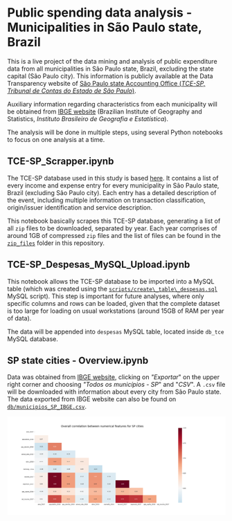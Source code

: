 # Public spending data analysis - Municipalities in São Paulo state, Brazil

This is a live project of the data mining and analysis of public expenditure data from all municipalities in São Paulo state, Brazil, excluding the state capital (São Paulo city). This information is publicly available at the Data Transparency website of [São Paulo state Accounting Office (*TCE-SP, Tribunal de Contas do Estado de São Paulo*)](http://transparencia.tce.sp.gov.br/).

Auxiliary information regarding characteristics from each municipality will be obtained from [IBGE website](https://cidades.ibge.gov.br/pesquisas) (Brazilian Institute of Geography and Statistics, *Instituto Brasileiro de Geografia e Estatística*).

The analysis will be done in multiple steps, using several Python notebooks to focus on one analysis at a time.

## TCE-SP_Scrapper.ipynb

The TCE-SP database used in this study is based [here](http://transparencia.tce.sp.gov.br/municipios-csv). It contains a list of every income and expense entry for every municipality in São Paulo state, Brazil (excluding São Paulo city). Each entry has a detailed description of the event, including multiple information on transaction classification, origin/issuer identification and service description.

This notebook basically scrapes this TCE-SP database, generating a list of all `zip` files to be downloaded, separated by year. Each year comprises of around 1GB of compressed `zip` files and the list of files can be found in the [`zip_files`](https://github.com/Lgcsimoes/tce_sp/tree/master/zip_files) folder in this repository.

## TCE-SP_Despesas_MySQL_Upload.ipynb

This notebook allows the TCE-SP database to be imported into a MySQL table (which was created using the [`scripts/create\_table\_despesas.sql`](https://github.com/Lgcsimoes/tce_sp/blob/master/scripts/create_table_despesas.sql) MySQL script). This step is important for future analyses, where only specific columns and rows can be loaded, given that the complete dataset is too large for loading on usual workstations (around 15GB of RAM per year of data).

The data will be appended into `despesas` MySQL table, located inside `db_tce` MySQL database.

## SP state cities - Overview.ipynb

Data was obtained from [IBGE website](https://www.ibge.gov.br/informacoes-por-cidade-e-estado?t=destaques&c=3549904), clicking on *"Exportar*" on the upper right corner and choosing *"Todos os municípios - SP*" and "*CSV*". A `.csv` file will be downloaded with information about every city from São Paulo state. The data exported from IBGE website can also be found on [`db/municipios_SP_IBGE.csv`](https://github.com/Lgcsimoes/tce_sp/blob/master/db/municipios_SP_IBGE.csv).

![Variables correlation for IBGE database](notebooks/images/ibge_correlation.png)

